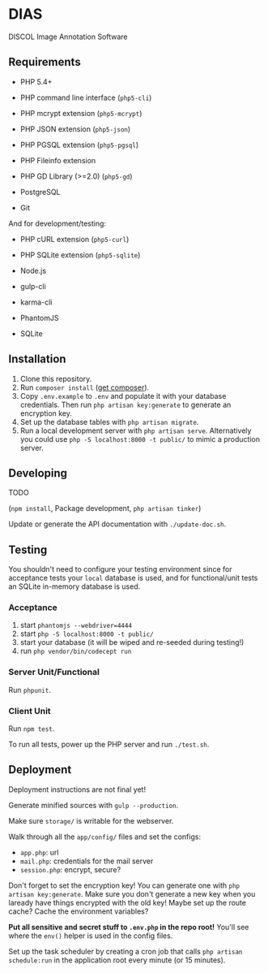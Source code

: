 # DIAS

DISCOL Image Annotation Software

## Requirements

- PHP 5.4+
- PHP command line interface (`php5-cli`)
- PHP mcrypt extension (`php5-mcrypt`)
- PHP JSON extension (`php5-json`)
- PHP PGSQL extension (`php5-pgsql`)
- PHP Fileinfo extension

- PHP GD Library (>=2.0) (`php5-gd`) 
- PostgreSQL
- Git

And for development/testing:

- PHP cURL extension (`php5-curl`)
- PHP SQLite extension (`php5-sqlite`)

- Node.js
- gulp-cli
- karma-cli
- PhantomJS

- SQLite

## Installation

1. Clone this repository.
2. Run `composer install` ([get composer](https://getcomposer.org/doc/00-intro.md#installation-linux-unix-osx)).
4. Copy `.env.example` to `.env` and populate it with your database credentials. Then run `php artisan key:generate` to generate an encryption key.
5. Set up the database tables with `php artisan migrate`.
6. Run a local development server with `php artisan serve`. Alternatively you could use `php -S localhost:8000 -t public/` to mimic a production server.

## Developing

TODO

(`npm install`, Package development, `php artisan tinker`)

Update or generate the API documentation with `./update-doc.sh`.

## Testing

You shouldn't need to configure your testing environment since for acceptance tests your `local` database is used, and for functional/unit tests an SQLite in-memory database is used.

### Acceptance

1. start `phantomjs --webdriver=4444`
2. start `php -S localhost:8000 -t public/`
3. start your database (it will be wiped and re-seeded during testing!)
4. run `php vendor/bin/codecept run`

### Server Unit/Functional

Run `phpunit`.

### Client Unit

Run `npm test`.

To run all tests, power up the PHP server and run `./test.sh`.

## Deployment

Deployment instructions are not final yet!

Generate minified sources with `gulp --production`.

Make sure `storage/` is writable for the webserver.

Walk through all the `app/config/` files and set the configs:
- `app.php`: url
- `mail.php`: credentials for the mail server
- `session.php`: encrypt, secure?

Don't forget to set the encryption key! You can generate one with `php artisan key:generate`. Make sure you don't generate a new key when you laready have things encrypted with the old key!
Maybe set up the route cache? Cache the environment variables?

**Put all sensitive and secret stuff to `.env.php` in the repo root!** You'll see where the `env()` helper is used in the config files.

Set up the task scheduler by creating a cron job that calls `php artisan schedule:run` in the application root every minute (or 15 minutes).
